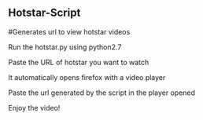 ## Hotstar-Script
#Generates url to view hotstar videos 

Run the hotstar.py using python2.7

Paste the URL of hotstar you want to watch

It automatically opens firefox with a video player

Paste the url generated by the script in the player opened

Enjoy the video!
